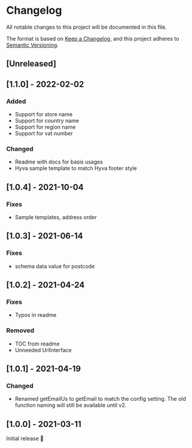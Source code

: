 # Changelog
All notable changes to this project will be documented in this file.

The format is based on [Keep a Changelog](https://keepachangelog.com/en/1.0.0/),
and this project adheres to [Semantic Versioning](https://semver.org/spec/v2.0.0.html).

## [Unreleased]
## [1.1.0] - 2022-02-02
### Added
- Support for store name
- Support for country name
- Support for region name
- Support for vat number

### Changed
- Readme with docs for basis usages
- Hyva sample template to match Hyva footer style

## [1.0.4] - 2021-10-04
### Fixes
- Sample templates, address order

## [1.0.3] - 2021-06-14
### Fixes
- schema data value for postcode

## [1.0.2] - 2021-04-24
### Fixes
- Typos in readme

### Removed
- TOC from readme
- Unneeded UrlInterface

## [1.0.1] - 2021-04-19
### Changed
- Renamed getEmailUs to getEmail to match the config setting.
  The old function naming will still be available until v2.

## [1.0.0] - 2021-03-11
Initial release 🎉
